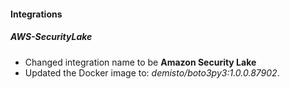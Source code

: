 
#### Integrations

##### AWS-SecurityLake

- Changed integration name to be **Amazon Security Lake**
- Updated the Docker image to: *demisto/boto3py3:1.0.0.87902*.
